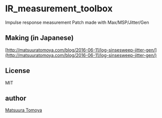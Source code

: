 # IR_measurement_toolbox
Impulse response measurement Patch made with Max/MSP/Jitter/Gen


## Making (in Japanese)

[http://matsuuratomoya.com/blog/2016-06-11/log-sinsesweep-jitter-gen/](http://matsuuratomoya.com/blog/2016-06-11/log-sinsesweep-jitter-gen/)

## License

MIT

## author

[Matsuura Tomoya](http://matsuuratomoya.com)

